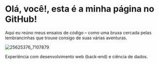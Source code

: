 # Olá, você!, esta é a minha página no GitHub!

Aqui eu reúno meus ensaios de código – como uma bruxa cercada pelas lembrancinhas que trouxe consigo de suas várias aventuras.

![25625376_7107879](https://github.com/user-attachments/assets/a16661e2-6d8a-4e3e-9926-65e62c3d517b)

Experiência com desenvolvimento web (back-end) e ciência de dados.
